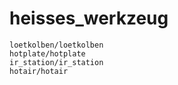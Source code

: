# heisses_werkzeug

```{toctree}
loetkolben/loetkolben
hotplate/hotplate
ir_station/ir_station
hotair/hotair
```
